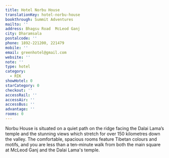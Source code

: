 ```yaml
---
title: Hotel Norbu House
translationKey: hotel-norbu-house
bookthrough: Summit Adventures
mailto: ''
address: Bhagsu Road  McLeod Ganj
city: Dharamsala
postalcode: ''
phone: 1892-221200, 221479
mobile: ''
email: greenhotel@gmail.com
website: ''
note: ''
type: hotel
category:
  - RIK
showHotel: 0
starCategory: 0
checkout: ''
accessRail: ''
accessAir: ''
accessBus: ''
advantage: ''
rooms: 0
---
```

Norbu House is situated on a quiet path on the ridge facing the Dalai Lama’s temple and the stunning views which stretch for over 150 kilometres down the valley. The comfortable, spacious rooms feature Tibetan colours and motifs, and you are less than a ten-minute walk from both the main square at McLeod Ganj and the Dalai Lama's temple.